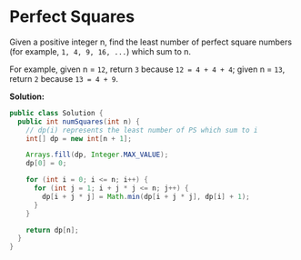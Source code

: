 # Perfect Squares

Given a positive integer n, find the least number of perfect square numbers (for example, `1, 4, 9, 16, ...`) which sum to n.

For example, given n = `12`, return `3` because `12 = 4 + 4 + 4`; given n = `13`, return `2` because `13 = 4 + 9`.

**Solution:**
```java
public class Solution {
  public int numSquares(int n) {
    // dp(i) represents the least number of PS which sum to i
    int[] dp = new int[n + 1];

    Arrays.fill(dp, Integer.MAX_VALUE);
    dp[0] = 0;

    for (int i = 0; i <= n; i++) {
      for (int j = 1; i + j * j <= n; j++) {
        dp[i + j * j] = Math.min(dp[i + j * j], dp[i] + 1);
      }
    }

    return dp[n];
  }
}
```